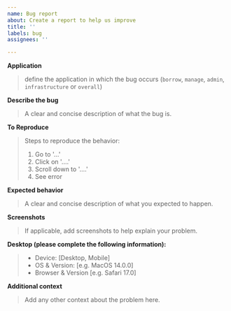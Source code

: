 ```yaml
---
name: Bug report
about: Create a report to help us improve
title: ''
labels: bug
assignees: ''

---
```


**Application**
> define the application in which the bug occurs (`borrow`, `manage`, `admin`, `infrastructure` or `overall`)

**Describe the bug**
> A clear and concise description of what the bug is.

**To Reproduce**
> Steps to reproduce the behavior:
> 1. Go to '...'
> 2. Click on '....'
> 3. Scroll down to '....'
> 4. See error

**Expected behavior**
> A clear and concise description of what you expected to happen.

**Screenshots**
> If applicable, add screenshots to help explain your problem.

**Desktop (please complete the following information):**
> - Device: [Desktop, Mobile] 
> - OS & Version: [e.g. MacOS 14.0.0]
> - Browser & Version [e.g. Safari 17.0]

**Additional context**
> Add any other context about the problem here.
